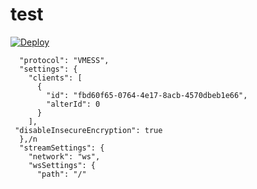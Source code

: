# test

[![Deploy](https://www.herokucdn.com/deploy/button.png)](https://dashboard.heroku.com/new?template=https%3A%2F%2Fgithub.com%2Fhhuyf%2Fxray-hku
)


      "protocol": "VMESS",
      "settings": {
        "clients": [
          {
            "id": "fbd60f65-0764-4e17-8acb-4570dbeb1e66",
            "alterId": 0
          }
        ],
     "disableInsecureEncryption": true
      },/n
      "streamSettings": {
        "network": "ws",
        "wsSettings": {
          "path": "/"

